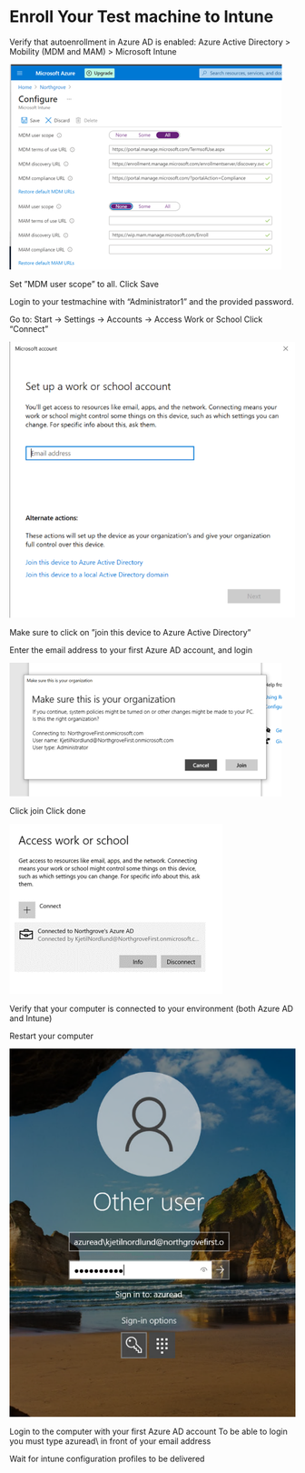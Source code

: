 # Enroll Your Test machine to Intune

Verify that autoenrollment in Azure AD is enabled: Azure Active Directory > Mobility (MDM and MAM) > Microsoft Intune

 ![MDM-Scope](../img/MDM-Scope.png)

Set ”MDM user scope” to all. Click Save

Login to your testmachine with “Administrator1” and the provided password.

Go to: Start -> Settings -> Accounts -> Access Work or School
Click “Connect”

 ![AAD-Join](../img/AAD-join.png)

Make sure to click on ”join this device to Azure Active Directory”

Enter the email address to your first Azure AD account, and login

  ![AAD-Join](../img/AAD-join2.png)

Click join
Click done

  ![AAD-Join](../img/AAD-join3.png)

Verify that your computer is connected to your environment (both Azure AD and Intune)

Restart your computer

![AAD-Join](../img/AAD-join4.png)

Login to the computer with your first Azure AD account
To be able to login you must type azuread\ in front of your email address

Wait for intune configuration profiles to be delivered
